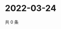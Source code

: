 # 2022-03-24

共 0 条

<!-- BEGIN WEIBO -->
<!-- 最后更新时间 Thu Mar 24 2022 19:10:40 GMT+0800 (China Standard Time) -->

<!-- END WEIBO -->
